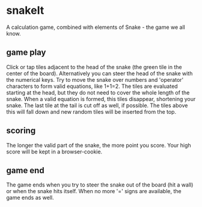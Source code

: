 # snakeIt

A calculation game, combined with elements of Snake - the game we all know.

## game play

Click or tap tiles adjacent to the head of the snake (the green tile in the center of the board).
Alternatively you can steer the head of the snake with the numerical keys.
Try to move the snake over numbers and 'operator' characters to form valid equations, like 1+1=2.
The tiles are evaluated starting at the head, but they do not need to cover the whole length of the snake.
When a valid equation is formed, this tiles disappear, shortening your snake. The last tile at the tail is cut off as well, if possible.
The tiles above this will fall down and new random tiles will be inserted from the top.

## scoring

The longer the valid part of the snake, the more point you score.
Your high score will be kept in a browser-cookie.

## game end

The game ends when you try to steer the snake out of the board (hit a wall) or when the snake hits itself.
When no more '=' signs are available, the game ends as well.
